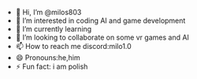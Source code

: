 - 👋 Hi, I’m @milos803
- 👀 I’m interested in coding AI and game development
- 🌱 I’m currently learning 
- 💞️ I’m looking to collaborate on some vr games and AI
- 📫 How to reach me discord:milo1.0
- 😄 Pronouns:he,him
- ⚡ Fun fact: i am polish

<!---
milos803/milos803 is a ✨ special ✨ repository because its `README.md` (this file) appears on your GitHub profile.
You can click the Preview link to take a look at your changes.
--->
